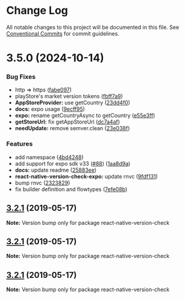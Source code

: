 # Change Log

All notable changes to this project will be documented in this file.
See [Conventional Commits](https://conventionalcommits.org) for commit guidelines.

# 3.5.0 (2024-10-14)

### Bug Fixes

- http => https ([fabe097](https://github.com/kimxogus/react-native-version-check/commit/fabe097a14d8a03c4c42b9111750731f26d26a60))
- playStore's market version tokens ([fbff7a9](https://github.com/kimxogus/react-native-version-check/commit/fbff7a915b45461edb62af114659c88697f0a3d4))
- **AppStoreProvider:** use getCountry ([23dd4f0](https://github.com/kimxogus/react-native-version-check/commit/23dd4f0109c338b6c583fa4d40f0b18683e42490))
- **docs:** expo usage ([9ecff95](https://github.com/kimxogus/react-native-version-check/commit/9ecff957f6fc42afa64f69e28565c97fa29ab18e))
- **expo:** rename getCountryAsync to getCountry ([e55e3ff](https://github.com/kimxogus/react-native-version-check/commit/e55e3ff889aa5d980349ac400e928d487b9b36c0))
- **getStoreUrl:** fix getAppStoreUrl ([dc7a4af](https://github.com/kimxogus/react-native-version-check/commit/dc7a4af12ac81f3e1a96a70fd2071f53cdf6a2e1))
- **needUpdate:** remove semver.clean ([23e038f](https://github.com/kimxogus/react-native-version-check/commit/23e038f11155961ae1a8dc2d1556421e2ecc79e0))

### Features

- add namespace ([4bd4248](https://github.com/kimxogus/react-native-version-check/commit/4bd42489265e1e28cb9a42204c70d9dacfec8061))
- add support for expo sdk v33 ([#88](https://github.com/kimxogus/react-native-version-check/issues/88)) ([1aa8d9a](https://github.com/kimxogus/react-native-version-check/commit/1aa8d9a9197f86b6a1434d6f65f3a208c433dd4d))
- **docs:** update readme ([25883ee](https://github.com/kimxogus/react-native-version-check/commit/25883ee197c690ae549254d1afecf8c9eaa5cbce))
- **react-native-version-check-expo:** update rnvc ([9fdf131](https://github.com/kimxogus/react-native-version-check/commit/9fdf1313c9493c27e019da252a2af837cd858d2c))
- bump rnvc ([2323829](https://github.com/kimxogus/react-native-version-check/commit/2323829e0ae82842d9295ed7e0b22d816e1c6138))
- fix builder definition and flowtypes ([7efe08b](https://github.com/kimxogus/react-native-version-check/commit/7efe08b0bccf7a33aab81009bc0236ab456b7e3e))

## [3.2.1](https://github.com/kimxogus/react-native-version-check/compare/v3.2.0...v3.2.1) (2019-05-17)

**Note:** Version bump only for package react-native-version-check

## [3.2.1](https://github.com/kimxogus/react-native-version-check/compare/v3.2.0...v3.2.1) (2019-05-17)

**Note:** Version bump only for package react-native-version-check

## [3.2.1](https://github.com/kimxogus/react-native-version-check/compare/v3.2.0...v3.2.1) (2019-05-17)

**Note:** Version bump only for package react-native-version-check
